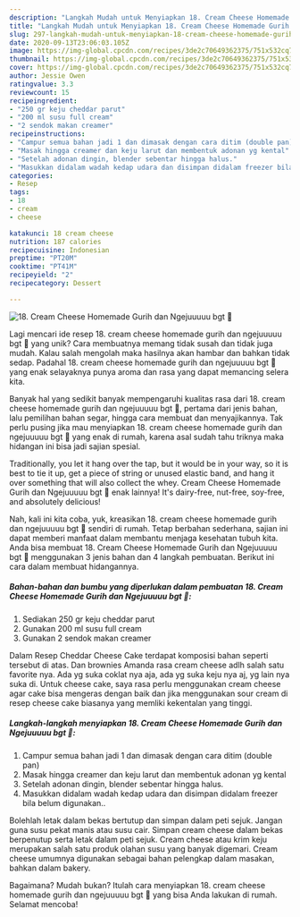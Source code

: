 ```yaml
---
description: "Langkah Mudah untuk Menyiapkan 18. Cream Cheese Homemade Gurih dan Ngejuuuuu bgt 🥰, Menggugah Selera"
title: "Langkah Mudah untuk Menyiapkan 18. Cream Cheese Homemade Gurih dan Ngejuuuuu bgt 🥰, Menggugah Selera"
slug: 297-langkah-mudah-untuk-menyiapkan-18-cream-cheese-homemade-gurih-dan-ngejuuuuu-bgt-menggugah-selera
date: 2020-09-13T23:06:03.105Z
image: https://img-global.cpcdn.com/recipes/3de2c70649362375/751x532cq70/18-cream-cheese-homemade-gurih-dan-ngejuuuuu-bgt-🥰-foto-resep-utama.jpg
thumbnail: https://img-global.cpcdn.com/recipes/3de2c70649362375/751x532cq70/18-cream-cheese-homemade-gurih-dan-ngejuuuuu-bgt-🥰-foto-resep-utama.jpg
cover: https://img-global.cpcdn.com/recipes/3de2c70649362375/751x532cq70/18-cream-cheese-homemade-gurih-dan-ngejuuuuu-bgt-🥰-foto-resep-utama.jpg
author: Jessie Owen
ratingvalue: 3.3
reviewcount: 15
recipeingredient:
- "250 gr keju cheddar parut"
- "200 ml susu full cream"
- "2 sendok makan creamer"
recipeinstructions:
- "Campur semua bahan jadi 1 dan dimasak dengan cara ditim (double pan)"
- "Masak hingga creamer dan keju larut dan membentuk adonan yg kental"
- "Setelah adonan dingin, blender sebentar hingga halus."
- "Masukkan didalam wadah kedap udara dan disimpan didalam freezer bila belum digunakan.."
categories:
- Resep
tags:
- 18
- cream
- cheese

katakunci: 18 cream cheese 
nutrition: 187 calories
recipecuisine: Indonesian
preptime: "PT20M"
cooktime: "PT41M"
recipeyield: "2"
recipecategory: Dessert

---
```



![18. Cream Cheese Homemade Gurih dan Ngejuuuuu bgt 🥰](https://img-global.cpcdn.com/recipes/3de2c70649362375/751x532cq70/18-cream-cheese-homemade-gurih-dan-ngejuuuuu-bgt-🥰-foto-resep-utama.jpg)

Lagi mencari ide resep 18. cream cheese homemade gurih dan ngejuuuuu bgt 🥰 yang unik? Cara membuatnya memang tidak susah dan tidak juga mudah. Kalau salah mengolah maka hasilnya akan hambar dan bahkan tidak sedap. Padahal 18. cream cheese homemade gurih dan ngejuuuuu bgt 🥰 yang enak selayaknya punya aroma dan rasa yang dapat memancing selera kita.

Banyak hal yang sedikit banyak mempengaruhi kualitas rasa dari 18. cream cheese homemade gurih dan ngejuuuuu bgt 🥰, pertama dari jenis bahan, lalu pemilihan bahan segar, hingga cara membuat dan menyajikannya. Tak perlu pusing jika mau menyiapkan 18. cream cheese homemade gurih dan ngejuuuuu bgt 🥰 yang enak di rumah, karena asal sudah tahu triknya maka hidangan ini bisa jadi sajian spesial.

Traditionally, you let it hang over the tap, but it would be in your way, so it is best to tie it up, get a piece of string or unused elastic band, and hang it over something that will also collect the whey. Cream Cheese Homemade Gurih dan Ngejuuuuu bgt 🥰 enak lainnya! It&#39;s dairy-free, nut-free, soy-free, and absolutely delicious!


Nah, kali ini kita coba, yuk, kreasikan 18. cream cheese homemade gurih dan ngejuuuuu bgt 🥰 sendiri di rumah. Tetap berbahan sederhana, sajian ini dapat memberi manfaat dalam membantu menjaga kesehatan tubuh kita. Anda bisa membuat 18. Cream Cheese Homemade Gurih dan Ngejuuuuu bgt 🥰 menggunakan 3 jenis bahan dan 4 langkah pembuatan. Berikut ini cara dalam membuat hidangannya.

<!--inarticleads1-->

##### Bahan-bahan dan bumbu yang diperlukan dalam pembuatan 18. Cream Cheese Homemade Gurih dan Ngejuuuuu bgt 🥰:

1. Sediakan 250 gr keju cheddar parut
1. Gunakan 200 ml susu full cream
1. Gunakan 2 sendok makan creamer


Dalam Resep Cheddar Cheese Cake terdapat komposisi bahan seperti tersebut di atas. Dan brownies Amanda rasa cream cheese adlh salah satu favorite nya. Ada yg suka coklat nya aja, ada yg suka keju nya aj, yg lain nya suka di. Untuk cheese cake, saya rasa perlu menggunakan cream cheese agar cake bisa mengeras dengan baik dan jika menggunakan sour cream di resep cheese cake biasanya yang memliki kekentalan yang tinggi. 

<!--inarticleads2-->

##### Langkah-langkah menyiapkan 18. Cream Cheese Homemade Gurih dan Ngejuuuuu bgt 🥰:

1. Campur semua bahan jadi 1 dan dimasak dengan cara ditim (double pan)
1. Masak hingga creamer dan keju larut dan membentuk adonan yg kental
1. Setelah adonan dingin, blender sebentar hingga halus.
1. Masukkan didalam wadah kedap udara dan disimpan didalam freezer bila belum digunakan..


Bolehlah letak dalam bekas bertutup dan simpan dalam peti sejuk. Jangan guna susu pekat manis atau susu cair. Simpan cream cheese dalam bekas berpenutup serta letak dalam peti sejuk. Cream cheese atau krim keju merupakan salah satu produk olahan susu yang banyak digemari. Cream cheese umumnya digunakan sebagai bahan pelengkap dalam masakan, bahkan dalam bakery. 

Bagaimana? Mudah bukan? Itulah cara menyiapkan 18. cream cheese homemade gurih dan ngejuuuuu bgt 🥰 yang bisa Anda lakukan di rumah. Selamat mencoba!
